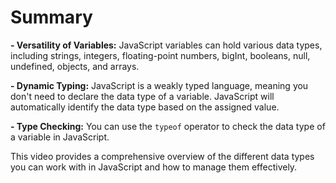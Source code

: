 # Summary

**- Versatility of Variables:** JavaScript variables can hold various data types, including strings, integers, floating-point numbers, bigInt, booleans, null, undefined, objects, and arrays.

**- Dynamic Typing:** JavaScript is a weakly typed language, meaning you don't need to declare the data type of a variable. JavaScript will automatically identify the data type based on the assigned value.

**- Type Checking:** You can use the `typeof` operator to check the data type of a variable in JavaScript.

This video provides a comprehensive overview of the different data types you can work with in JavaScript and how to manage them effectively.
